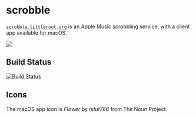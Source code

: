 # scrobble

[`scrobble.littleroot.org`](https://scrobble.littleroot.org) is an Apple Music scrobbling
service, with a client app available for macOS.

![](https://i.imgur.com/oO6k4R4.jpg)

## Build Status

[![Build Status](https://travis-ci.org/nishanths/scrobble.svg?branch=master)](https://travis-ci.org/nishanths/scrobble)

## Icons

The macOS app icon is _Flower_ by _nitut786_ from The Noun Project.
